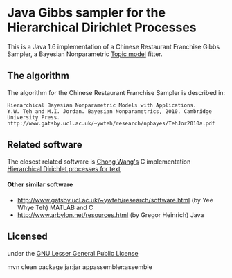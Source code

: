 Java Gibbs sampler for the Hierarchical Dirichlet Processes
===========================================================

This is a Java 1.6 implementation of a Chinese Restaurant Franchise Gibbs Sampler, a Bayesian Nonparametric [Topic model](http://www.cs.princeton.edu/~blei/topicmodeling.html) fitter.

The algorithm
-------------
The algorithm for the Chinese Restaurant Franchise Sampler is described in:

	Hierarchical Bayesian Nonparametric Models with Applications.
	Y.W. Teh and M.I. Jordan. Bayesian Nonparametrics, 2010. Cambridge University Press.
	http://www.gatsby.ucl.ac.uk/~ywteh/research/npbayes/TehJor2010a.pdf


Related software
----------------------
The closest related software is [Chong Wang's](http://www.cs.princeton.edu/~chongw/) C implementation [Hierarchical Dirichlet processes for text](http://www.cs.princeton.edu/~chongw/software/hdp.tar.gz)

#### Other similar software
* http://www.gatsby.ucl.ac.uk/~ywteh/research/software.html (by Yee Whye Teh) MATLAB and C
* http://www.arbylon.net/resources.html (by Gregor Heinrich) Java


Licensed
--------
under the [GNU Lesser General Public License](http://www.gnu.org/licenses/lgpl.html)




mvn clean package jar:jar appassembler:assemble
